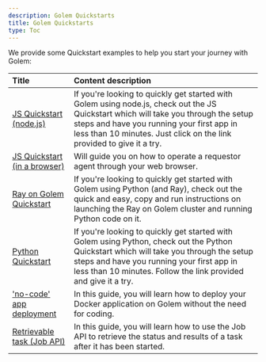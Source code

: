 ```yaml
---
description: Golem Quickstarts
title: Golem Quickstarts
type: Toc
---
```


We provide some Quickstart examples to help you start your journey with Golem:

| Title                                                                | Content description                                                                                                                                                                                                                                       |
| :------------------------------------------------------------------- | :-------------------------------------------------------------------------------------------------------------------------------------------------------------------------------------------------------------------------------------------------------- |
| [JS Quickstart (node.js)](/docs/quickstarts/js-quickstart)           | If you're looking to quickly get started with Golem using node.js, check out the JS Quickstart which will take you through the setup steps and have you running your first app in less than 10 minutes. Just click on the link provided to give it a try. |
| [JS Quickstart (in a browser)](/docs/quickstarts/golem-in-a-browser) | Will guide you on how to operate a requestor agent through your web browser.                                                                                                                                                                              |
| [Ray on Golem Quickstart](/docs/quickstarts/ray-quickstart)          | If you're looking to quickly get started with Golem using Python (and Ray), check out the quick and easy, copy and run instructions on launching the Ray on Golem cluster and running Python code on it.                                                  |
| [Python Quickstart](/docs/quickstarts/python-quickstart)             | If you're looking to quickly get started with Golem using Python, check out the Python Quickstart which will take you through the setup steps and have you running your first app in less than 10 minutes. Follow the link provided and give it a try.    |
| ['no-code' app deployment](/docs/quickstarts/no-code-app-deployment) | In this guide, you will learn how to deploy your Docker application on Golem without the need for coding.                                                                                                                                                 |
| [Retrievable task (Job API)](/docs/quickstarts/retrievable-task)     | In this guide, you will learn how to use the Job API to retrieve the status and results of a task after it has been started.                                                                                                                              |
